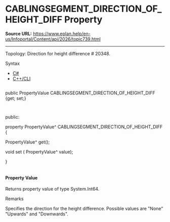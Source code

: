 # CABLINGSEGMENT_DIRECTION_OF_HEIGHT_DIFF Property

**Source URL:** https://www.eplan.help/en-us/Infoportal/Content/api/2026/topic739.html

---

Topology: Direction for height difference # 20348.

Syntax

- [C#](#i-syntax-CS)
- [C++/CLI](#i-syntax-CPP2005)

```
```
public PropertyValue CABLINGSEGMENT_DIRECTION_OF_HEIGHT_DIFF {get; set;}
```
```

```
```
public:

property PropertyValue^ CABLINGSEGMENT_DIRECTION_OF_HEIGHT_DIFF {

   PropertyValue^ get();

   void set (    PropertyValue^ value);

}
```
```

#### Property Value

Returns property value of type System.Int64.

Remarks

Specifies the direction for the height difference. Possible values are "None" "Upwards" and "Downwards".
